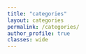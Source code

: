 ```yaml
---
title: "categories"
layout: categories
permalink: /categories/
author_profile: true
classes: wide
---
```

